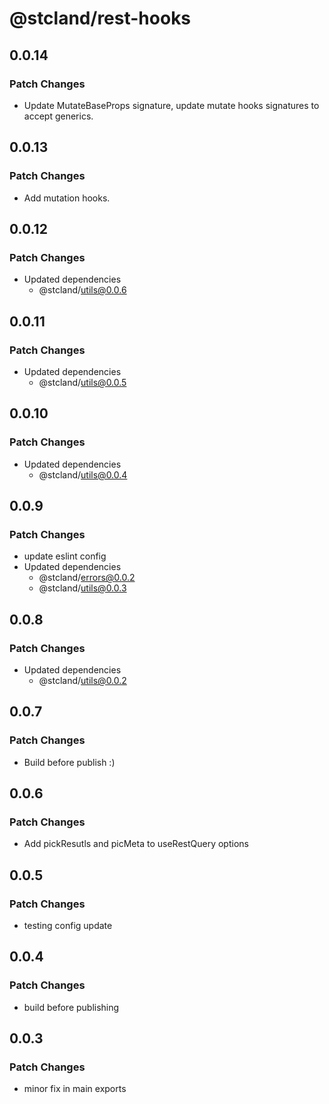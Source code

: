 # @stcland/rest-hooks

## 0.0.14

### Patch Changes

- Update MutateBaseProps signature, update mutate hooks signatures to accept generics.

## 0.0.13

### Patch Changes

- Add mutation hooks.

## 0.0.12

### Patch Changes

- Updated dependencies
  - @stcland/utils@0.0.6

## 0.0.11

### Patch Changes

- Updated dependencies
  - @stcland/utils@0.0.5

## 0.0.10

### Patch Changes

- Updated dependencies
  - @stcland/utils@0.0.4

## 0.0.9

### Patch Changes

- update eslint config
- Updated dependencies
  - @stcland/errors@0.0.2
  - @stcland/utils@0.0.3

## 0.0.8

### Patch Changes

- Updated dependencies
  - @stcland/utils@0.0.2

## 0.0.7

### Patch Changes

- Build before publish :)

## 0.0.6

### Patch Changes

- Add pickResutls and picMeta to useRestQuery options

## 0.0.5

### Patch Changes

- testing config update

## 0.0.4

### Patch Changes

- build before publishing

## 0.0.3

### Patch Changes

- minor fix in main exports
